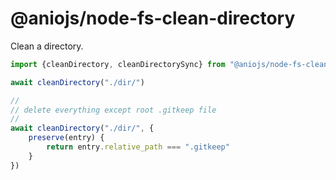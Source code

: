 # @aniojs/node-fs-clean-directory

Clean a directory.

```js
import {cleanDirectory, cleanDirectorySync} from "@aniojs/node-fs-clean-directory"

await cleanDirectory("./dir/")

//
// delete everything except root .gitkeep file
//
await cleanDirectory("./dir/", {
	preserve(entry) {
		return entry.relative_path === ".gitkeep"
	}
})
```
